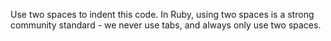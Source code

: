 Use two spaces to indent this code. In Ruby, using two spaces is a strong community standard - we never use tabs, and always only use two spaces.
